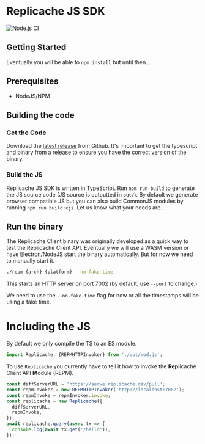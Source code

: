 # Replicache JS SDK

![Node.js CI](https://github.com/rocicorp/replicache-sdk-js/workflows/Node.js%20CI/badge.svg)

## Getting Started

Eventually you will be able to `npm install` but until then...

## Prerequisites

- NodeJS/NPM

## Building the code

### Get the Code

Download the [latest release](https://github.com/rocicorp/replicache-sdk-js/releases) from Github. It's important to get the typescript and binary from a release to ensure you have the correct version of the binary.

### Build the JS

Replicache JS SDK is written in TypeScript. Run `npm run build` to generate the JS source code (JS source is outputted in `out/`). By default we generate browser compatible JS but you can also build CommonJS modules by running `npm run build:cjs`. Let us know what your needs are.

## Run the binary

The Replicache Client binary was originally developed as a quick way to test the Replicache Client API. Eventually we will use a WASM version or have Electron/NodeJS start the binary automatically. But for now we need to manually start it.

```sh
./repm-{arch}-{platform} --no-fake-time
```

This starts an HTTP server on port 7002 (by default, use `--port` to change.)

We need to use the `--no-fake-time` flag for now or all the timestamps will be using a fake time.

# Including the JS

By default we only compile the TS to an ES module.

```js
import Replicache, {REPMHTTPInvoker} from './out/mod.js';
```

To use `Replicache` you currently have to tell it how to invoke the **Rep**licache Client API **M**odule (REPM).

```js
const diffServerURL = 'https://serve.replicache.dev/pull';
const repmInvoker = new REPMHTTPInvoker('http://localhost:7002');
const repmInvoke = repmInvoker.invoke;
const replicache = new Replicache({
  diffServerURL,
  repmInvoke,
});
await replicache.query(async tx => {
  console.log(await tx.get('/hello'));
});
```
